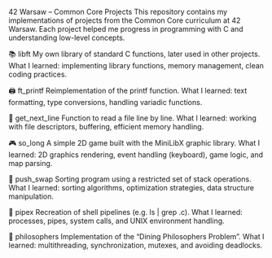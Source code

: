 42 Warsaw – Common Core Projects
This repository contains my implementations of projects from the Common Core curriculum at 42 Warsaw. Each project helped me progress in programming with C and understanding low-level concepts.

📚 libft
My own library of standard C functions, later used in other projects.
What I learned: implementing library functions, memory management, clean coding practices.

🖨️ ft_printf
Reimplementation of the printf function.
What I learned: text formatting, type conversions, handling variadic functions.

📄 get_next_line
Function to read a file line by line.
What I learned: working with file descriptors, buffering, efficient memory handling.

🎮 so_long
A simple 2D game built with the MiniLibX graphic library.
What I learned: 2D graphics rendering, event handling (keyboard), game logic, and map parsing.

🔄 push_swap
Sorting program using a restricted set of stack operations.
What I learned: sorting algorithms, optimization strategies, data structure manipulation.

🔗 pipex
Recreation of shell pipelines (e.g. ls | grep .c).
What I learned: processes, pipes, system calls, and UNIX environment handling.

🧘 philosophers
Implementation of the “Dining Philosophers Problem”.
What I learned: multithreading, synchronization, mutexes, and avoiding deadlocks.
